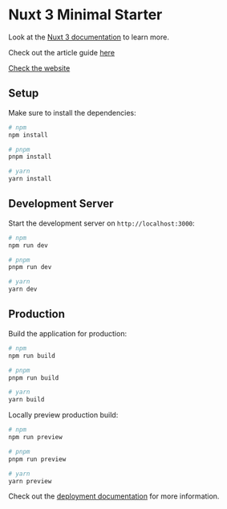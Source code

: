 # Nuxt 3 Minimal Starter

Look at the [Nuxt 3 documentation](https://nuxt.com/docs/getting-started/introduction) to learn more.

Check out the article guide [here](https://levelup.gitconnected.com/building-a-markdown-powered-blog-with-nuxt-e44c6e241a0)


[Check the website](https://nuxt-blog-nine-zeta.vercel.app)

## Setup

Make sure to install the dependencies:

```bash
# npm
npm install

# pnpm
pnpm install

# yarn
yarn install
```

## Development Server

Start the development server on `http://localhost:3000`:

```bash
# npm
npm run dev

# pnpm
pnpm run dev

# yarn
yarn dev
```

## Production

Build the application for production:

```bash
# npm
npm run build

# pnpm
pnpm run build

# yarn
yarn build
```

Locally preview production build:

```bash
# npm
npm run preview

# pnpm
pnpm run preview

# yarn
yarn preview
```

Check out the [deployment documentation](https://nuxt.com/docs/getting-started/deployment) for more information.
